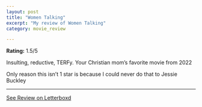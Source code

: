 ```yaml
---
layout: post
title: "Women Talking"
excerpt: "My review of Women Talking"
category: movie_review

---
```


**Rating:** 1.5/5

Insulting, reductive, TERFy. Your Christian mom’s favorite movie from 2022

Only reason this isn’t 1 star is because I could never do that to Jessie Buckley

<hr>

[See Review on Letterboxd](https://boxd.it/3IdTsP)
